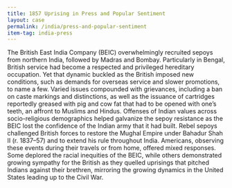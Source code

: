```yaml
---
title: 1857 Uprising in Press and Popular Sentiment
layout: case
permalink: /india/press-and-popular-sentiment
item-tag: india-press
---
```


The British East India Company (BEIC) overwhelmingly
recruited sepoys from northern India, followed by
Madras and Bombay. Particularly in Bengal, British
service had become a respected and privileged
hereditary occupation. Yet that dynamic buckled as the
British imposed new conditions, such as demands for
overseas service and slower promotions, to name a few.
Varied issues compounded with grievances, including a
ban on caste markings and distinctions, as well as the
issuance of cartridges reportedly greased with pig and
cow fat that had to be opened with one’s teeth, an
affront to Muslims and Hindus. Offenses of Indian
values across socio-religious demographics helped
galvanize the sepoy resistance as the BEIC lost the
confidence of the Indian army that it had built. Rebel
sepoys challenged British forces to restore the Mughal
Empire under Bahadur Shah II (r. 1837–57) and to
extend his rule throughout India. Americans, observing
these events during their travels or from home,
offered mixed responses. Some deplored the racial
inequities of the BEIC, while others demonstrated
growing sympathy for the British as they quelled
uprisings that pitched Indians against their brethren,
mirroring the growing dynamics in the United States
leading up to the Civil War.
